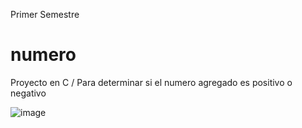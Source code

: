 Primer Semestre
# numero
Proyecto en C / Para determinar si el numero agregado es positivo o negativo

![image](https://user-images.githubusercontent.com/67943690/118200595-797ca900-b423-11eb-9ebc-513af654f457.png)
